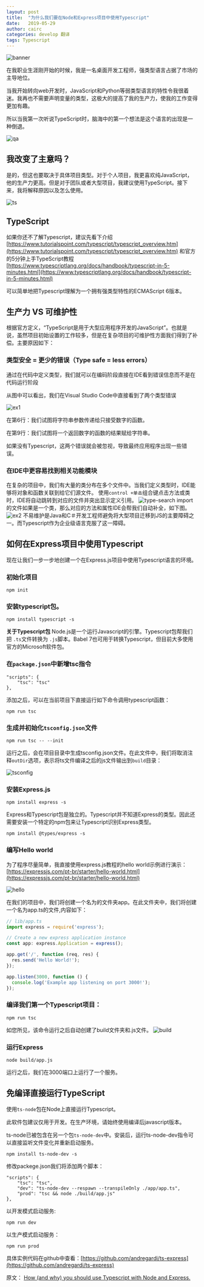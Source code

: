 ```yaml
---
layout: post
title:  "为什么我们要在Node和Express项目中使用Typescript"
date:   2019-05-29 
author: cairc
categories: develop 翻译
tags: Typescript
---
```

![banner]({{site.baseurl}}/assets/img/post/whyts/banner.png) 

在我职业生涯刚开始的时候，我是一名桌面开发工程师，强类型语言占据了市场的主导地位。

当我开始转向web开发时，JavaScript和Python等弱类型语言的特性令我很着迷。我再也不需要声明变量的类型，这极大的提高了我的生产力，使我的工作变得更加有趣。

所以当我第一次听说TypeScript时，脑海中的第一个想法是这个语言的出现是一种倒退。

![qa]({{site.baseurl}}/assets/img/post/whyts/qa.jpg) 
## 我改变了主意吗？

是的，但这也要取决于具体项目类型。对于个人项目，我更喜欢纯JavaScript，他的生产力更高。但是对于团队或者大型项目，我建议使用TypeScript。接下来，我将解释原因以及怎么使用。

![ts]({{site.baseurl}}/assets/img/post/whyts/ts.png) 
## TypeScript

如果你还不了解Typescript，建议先看下介绍
[https://www.tutorialspoint.com/typescript/typescript_overview.htm](https://www.tutorialspoint.com/typescript/typescript_overview.htm)
和官方的5分钟上手TypeScript教程
[https://www.typescriptlang.org/docs/handbook/typescript-in-5-minutes.html](https://www.typescriptlang.org/docs/handbook/typescript-in-5-minutes.html)

可以简单地把Typescript理解为一个拥有强类型特性的ECMAScript 6版本。

## 生产力 VS 可维护性

根据官方定义，“TypeScript是用于大型应用程序开发的JavaScript”。也就是说，虽然项目初始设置的工作较多，但是在复杂项目的可维护性方面我们得到了补偿。主要原因如下：

### 类型安全 = 更少的错误（Type safe = less errors）
通过在代码中定义类型，我们就可以在编码阶段直接在IDE看到错误信息而不是在代码运行阶段

从图中可以看出，我们在Visual Studio Code中直接看到了两个类型错误

![ex1]({{site.baseurl}}/assets/img/post/whyts/ex1.png) 

在第6行：我们试图将字符串参数传递给只接受数字的函数。

在第9行：我们试图将一个返回数字的函数的结果赋给字符串。

如果没有Typescript，这两个错误就会被忽视，导致最终应用程序出现一些错误。

### 在IDE中更容易找到相关功能模块

在复杂的项目中，我们有大量的类分布在多个文件中。当我们定义类型时，IDE能够将对象和函数关联到给它们源文件。
使用`control +单击`组合键点击方法或类时，IDE将自动跳转到对应的文件并突出显示定义引用。
![type-search]({{site.baseurl}}/assets/img/post/whyts/type-search.png) 
import的文件如果是一个类，那么对应的方法和属性IDE会帮我们自动补全，如下图。
![ex2]({{site.baseurl}}/assets/img/post/whyts/ex2.png) 
不易维护是Java和C＃开发工程师避免将大型项目迁移到JS的主要障碍之一。而Typescript作为企业级语言克服了这一障碍。

## 如何在Express项目中使用Typescript

现在让我们一步一步地创建一个在Express.js项目中使用Typescript语言的环境。
### 初始化项目

``` shell
npm init
```

### 安装typescript包。

``` shell
npm install typescript -s
```

**关于Typescript包**
Node.js是一个运行Javascript的引擎。Typescript包帮我们把 `.ts`文件转换为 `.js`脚本。Babel 7也可用于转换Typescript，但目前大多使用官方的Microsoft软件包。


### 在`package.json`中新增tsc指令

``` shell
"scripts": {
    "tsc": "tsc"
},
```

添加之后，可以在当前项目下直接运行如下命令调用typescript函数：

``` shell
npm run tsc
```

### 生成并初始化`tsconfig.json`文件

``` shell
npm run tsc -- --init
```

运行之后，会在项目目录中生成tsconfig.json文件。在此文件中，我们将取消注释`outDir`选项，表示将ts文件编译之后的js文件输出到`build`目录：

![tsconfig]({{site.baseurl}}/assets/img/post/whyts/tsconfig.png) 

### 安装Express.js

``` shell
npm install express -s
```

Express和Typescript包是独立的。Typescript并不知道Express的类型。因此还需要安装一个特定的npm包来让Typescript识别Express类型。

``` shell
npm install @types/express -s
```

### 编写Hello world

为了程序尽量简单，我直接使用express.js教程的hello world示例进行演示：[https://expressjs.com/pt-br/starter/hello-world.html](https://expressjs.com/pt-br/starter/hello-world.html)

![hello]({{site.baseurl}}/assets/img/post/whyts/hello.png) 

在我们的项目中，我们将创建一个名为的文件夹app。在此文件夹中，我们将创建一个名为app.ts的文件,内容如下：
``` javascript
// lib/app.ts
import express = require('express');

// Create a new express application instance
const app: express.Application = express();

app.get('/', function (req, res) {
  res.send('Hello World!');
});

app.listen(3000, function () {
  console.log('Example app listening on port 3000!');
});
```

### 编译我们第一个Typescript项目：

``` shell
npm run tsc
```

如您所见，该命令运行之后自动创建了build文件夹和.js文件。
![build]({{site.baseurl}}/assets/img/post/whyts/build.png) 

### 运行Express

``` shell
node build/app.js
```

运行之后，我们在3000端口上运行了一个服务。

## 免编译直接运行TypeScript

使用`ts-node`包在Node上直接运行Typescript。

此软件包建议仅用于开发。在生产环境，请始终使用编译后javascript版本。

ts-node已被包含在另一个包`ts-node-dev`中。安装后，运行ts-node-dev指令可以直接监听文件变化并重新启动服务。

``` shell
npm install ts-node-dev -s
```

修改packege.json我们将添加两个脚本：

``` shell
"scripts": {
    "tsc": "tsc",
    "dev": "ts-node-dev --respawn --transpileOnly ./app/app.ts",
    "prod": "tsc && node ./build/app.js"
},
```


以开发模式启动服务:

``` shell
npm run dev
```

以生产模式启动服务：

``` shell
npm run prod
```

具体实例代码在github中查看：[https://github.com/andregardi/ts-express](https://github.com/andregardi/ts-express)

原文： [How (and why) you should use Typescript with Node and Express.](https://medium.com/javascript-in-plain-english/typescript-with-node-and-express-js-why-when-and-how-eb6bc73edd5d)